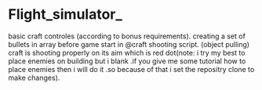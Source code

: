 # Flight_simulator_
basic craft controles (according to bonus requirements).
creating a set of bullets in array  before game start in @craft shooting script. (object pulling)
craft is shooting properly on its aim which is red dot(note: i try my best to place  enemies on building but i  blank .if you give me some tutorial how to place enemies then i will do it .so because of that i set the repositry clone to make changes).
